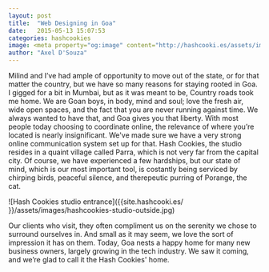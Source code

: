 ```yaml
---
layout: post
title:  "Web Designing in Goa"
date:   2015-05-13 15:07:53
categories: hashcookies
image: <meta property="og:image" content="http://hashcooki.es/assets/images/hashcookies-studio-outside.jpg"/>
author: "Axel D'Souza"
--- 
```


Milind and I’ve had ample of opportunity to move out of the state, or for that matter the country, but we have so many reasons for staying rooted in Goa. I gigged for a bit in Mumbai, but as it was meant to be, Country roads took me home. We are Goan boys, in body, mind and soul; love the fresh air, wide open spaces, and the fact that you are never running against time. We always wanted to have that, and Goa gives you that liberty. With most people today choosing to coordinate online, the relevance of where you’re located is nearly insignificant. We've made sure we have a very strong online communication system set up for that. Hash Cookies, the studio resides in a quaint village called Parra, which is not very far from the capital city. Of course, we have experienced a few hardships, but our state of mind, which is our most important tool, is costantly being serviced by chirping birds, peaceful silence, and therepeutic purring of Porange, the cat.  

![Hash Cookies studio entrance]({{site.hashcooki.es/ }}/assets/images/hashcookies-studio-outside.jpg)       

Our clients who visit, they often compliment us on the serenity we chose to surround ourselves in. And small as it may seem, we love the sort of impression it has on them. Today, Goa nests a happy home for many new business owners, largely growing in the tech industry. We saw it coming, and we’re glad to call it the Hash Cookies' home.

